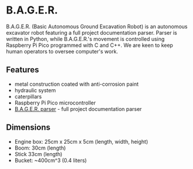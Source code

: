 # B.A.G.E.R.
B.A.G.E.R. (Basic Autonomous Ground Excavation Robot) is an autonomous excavator robot featuring a full project documentation parser.
Parser is written in Python, while B.A.G.E.R.'s movement is controlled using Raspberry Pi Pico programmed with C and C++.
We are keen to keep human operators to oversee computer's work.

## Features
- metal construction coated with anti-corrosion paint
- hydraulic system
- caterpillars
- Raspberry Pi Pico microcontroller
- [B.A.G.E.R. parser](https://github.com/bager-project/bager-parser) - full project documentation parser

## Dimensions
- Engine box: 25cm x 25cm x 5cm (length, width, height)
- Boom: 30cm (length)
- Stick 33cm (length)
- Bucket: ~400cm^3 (0.4 liters)
